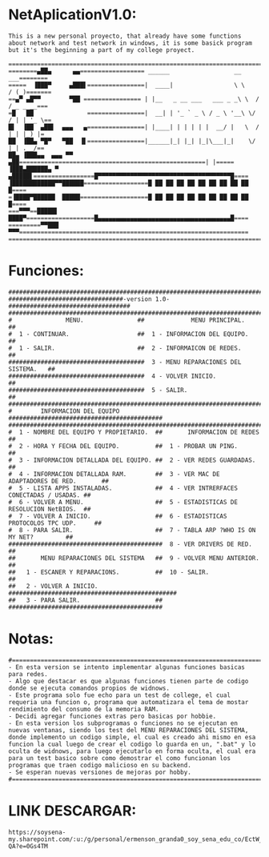 # NetAplicationV1.0:
    This is a new personal proyecto, that already have some functions about network and test network in windows, it is some basick program but it's the beginning a part of my college proyect.

    ==================================================================================
    ========▄██▄      ▄▄================== ______                  __      ___========
    =====  ▐███▀     ▄███▌================|  ____|                 \ \    / (_)=======
    ==▄▀ ▄█▀▀        ▀██ ================ | |__   _ __ ___   ___ _ _\ \  / / _ _ __===
    =█   ██               ================|  __| | '_ ` _ \ / _ \ '__\ \/ / | | '_ \==
    █▌  ▐██  ▄██▌  ▄▄▄   ▄================| |____| | | | | |  __/ |   \  /  | | |_) |=
    ██  ▐██▄ ▀█▀   ▀██  ▐▌================|______|_| |_| |_|\___|_|    \/   |_| .__/==
    ██▄ ▐███▄▄  ▄▄▄ ▀▀ ▄██====================================================| |=====
    ▐███▄██████▄ ▀ ▄█████▌=================█▀▀▀▀▀▀▀▀▀▀▀▀▀▀▀▀▀▀▀▀▀▀▀▀▀▀▀▀▀▀▀▀▀▀▀▀▀█====
    ▐████████████▀▀██████==================█ ██ ██ ██ ██ ██ ██ ██ ██ ██          █====
    =▐████▀██████  █████===================█ ██ ██ ██ ██ ██ ██ ██ ██ ██          █====
    ===▀▀▀==█████▌ ████▀===================█▄▄▄▄▄▄▄▄▄▄▄▄▄▄▄▄▄▄▄▄▄▄▄▄▄▄▄▄▄▄▄▄▄▄▄▄▄█====
    =========▀▀███ ▀▀▀================================================================
    ==================================================================================

# Funciones:
    ###############################################################################
    ################################-version 1.0-##################################
    ###############################################################################
    #               MENU.               ##             MENU PRINCIPAL.           ##
    #  1 - CONTINUAR.                   ##  1 - INFORMACION DEL EQUIPO.          ##            
    #  1 - SALIR.                       ##  2 - INFORMAICON DE REDES.            ##
    ######################################  3 - MENU REPARACIONES DEL SISTEMA.   ## 
    ######################################  4 - VOLVER INICIO.                   ##
    ######################################  5 - SALIR.                           ##
    ###############################################################################
    #        INFORMACION DEL EQUIPO     ###########################################
    ########################################################################################
    #  1 - NOMBRE DEL EQUIPO Y PROPIETARIO.  ##       INFORMACION DE REDES                ##
    #  2 - HORA Y FECHA DEL EQUIPO.          ##  1 - PROBAR UN PING.                      ##
    #  3 - INFORMACION DETALLADA DEL EQUIPO. ##  2 - VER REDES GUARDADAS.                 ##
    #  4 - INFORMACION DETALLADA RAM.        ##  3 - VER MAC DE ADAPTADORES DE RED.       ##
    #  5 - LISTA APPS INSTALADAS.            ##  4 - VER INTRERFACES CONECTADAS / USADAS. ##
    #  6 - VOLVER A MENU.                    ##  5 - ESTADISTICAS DE RESOLUCION NetBIOS.  ##
    #  7 - VOLVER A INICIO.                  ##  6 - ESTADISTICAS PROTOCOLOS TPC UDP.     ##
    #  8 - PARA SALIR.                       ##  7 - TABLA ARP ?WHO IS ON MY NET?         ##
    ###########################################  8 - VER DRIVERS DE RED.                  ##
    ##       MENU REPARACIONES DEL SISTEMA   ##  9 - VOLVER MENU ANTERIOR.                ##
    ##   1 - ESCANER Y REPARACIONS.          ##  10 - SALIR.                              ##
    ##   2 - VOLVER A INICIO.                ###############################################
    ##   3 - PARA SALIR.                     ##
    ###########################################

# Notas:
    #===========================================================================================#
    - En esta version se intento implementar algunas funciones basicas para redes.
    - Algo que destacar es que algunas funciones tienen parte de codigo donde se ejecuta comandos propios de widnows.
    - Este programa solo fue echo para un test de college, el cual requeria una funcion o, programa que automatizara el tema de mostar rendimiento del consumo de la memoria RAM.
    - Decidi agregar funciones extras pero basicas por hobbie.
    - En esta version los subprogramas o funciones no se ejecutan en nuevas ventanas, siendo los test del MENU REPARACIONES DEL SISTEMA, donde implemento un codigo simple, el cual es creado ahi mismo en esa funcion la cual luego de crear el codigo lo guarda en un, ".bat" y lo oculta de widnows, para luego ejecutarlo en forma oculta, el cual era para un test basico sobre como demostrar el como funcionan los programas que traen codigo malicioso en su backend.
    - Se esperan nuevas versiones de mejoras por hobby.
    #===========================================================================================#

# LINK DESCARGAR:
    https://soysena-my.sharepoint.com/:u:/g/personal/ermenson_granda0_soy_sena_edu_co/EctW_SiyMfNNl9pVvmLZmxMBr0auR2rZk7kwf1J28V4-QA?e=0Gs4TM
